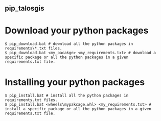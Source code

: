 ## pip_talosgis

Download your python packages
=============================
    $ pip_download.bat # download all the python packages in requirements\*.txt files.
    $ pip_download.bat <my_pacakge> <my_requirements.txt> # download a specific package or all the python packages in a given requirements.txt file.

Installing your python packages
===============================
    $ pip_install.bat # install all the python packages in requirements.txt files.
    $ pip_install.bat <wheels\mypakcage.whl> <my_requirements.txt> # install a specific package or all the python packages in a given requirements.txt file.
